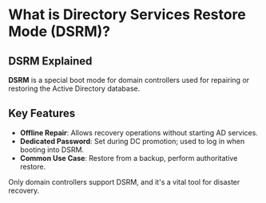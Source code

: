 
# What is Directory Services Restore Mode (DSRM)?

## DSRM Explained
**DSRM** is a special boot mode for domain controllers used for repairing or restoring the Active Directory database.

## Key Features
- **Offline Repair**: Allows recovery operations without starting AD services.
- **Dedicated Password**: Set during DC promotion; used to log in when booting into DSRM.
- **Common Use Case**: Restore from a backup, perform authoritative restore.

Only domain controllers support DSRM, and it's a vital tool for disaster recovery.
